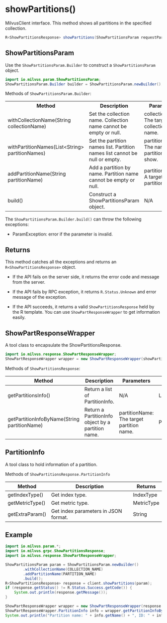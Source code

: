 # showPartitions()

MilvusClient interface. This method shows all partitions in the specified collection.

```java
R<ShowPartitionsResponse> showPartitions(ShowPartitionsParam requestParam);
```

## ShowPartitionsParam

Use the `ShowPartitionsParam.Builder` to construct a `ShowPartitionsParam` object.

```java
import io.milvus.param.ShowPartitionsParam;
ShowPartitionsParam.Builder builder = ShowPartitionsParam.newBuilder();
```

Methods of `ShowPartitionsParam.Builder`:

<table>
    <tr>
        <th>Method</th>
        <th>Description</th>
        <th>Parameters</th>
    </tr>
    <tr>
        <td>withCollectionName(String collectionName)</td>
        <td>Set the collection name. Collection name cannot be empty or null.</td>
        <td>collectionName: The target collection name.</td>
    </tr>
    <tr>
        <td>withPartitionNames(List&lt;String> partitionNames)</td>
        <td>Set the partition names list. Partition names list cannot be null or empty.</td>
        <td>partitionNames: The name list of partitions to show.</td>
    </tr>
    <tr>
        <td>addPartitionName(String partitionName)</td>
        <td>Add a partition by name. Partition name cannot be empty or null.</td>
        <td>partitionName: A target partition name.</td>
    </tr>
    <tr>
        <td>build()</td>
        <td>Construct a ShowPartitionsParam object.</td>
        <td>N/A</td>
    </tr>
</table>

The `ShowPartitionsParam.Builder.build()` can throw the following exceptions:

- ParamException: error if the parameter is invalid.

## Returns

This method catches all the exceptions and returns an `R<ShowPartitionsResponse>` object.

- If the API fails on the server side, it returns the error code and message from the server.

- If the API fails by RPC exception, it returns `R.Status.Unknown` and error message of the exception.

- If the API succeeds, it returns a valid `ShowPartitionsResponse` held by the R template. You can use `ShowPartResponseWrapper` to get information easily.

## ShowPartResponseWrapper

A tool class to encapsulate the ShowPartitionsResponse. 

```java
import io.milvus.response.ShowPartResponseWrapper;
ShowPartResponseWrapper wrapper = new ShowPartResponseWrapper(showPartitionsResponse);
```

Methods of `ShowPartitionsResponse`:

|  **Method**                                            |  **Description**                                    |  **Parameters**                            |  **Returns**         |
| ------------------------------------------------------ | --------------------------------------------------- | ------------------------------------------ | -------------------- |
|  getPartitionsInfo()<br/>                           |  Return a list of PartitionInfo.                    |  N/A                                       |  List<PartitionInfo> |
|  getPartitionInfoByName(String partitionName)<br/>  |  Return a PartitionInfo object by a partition name. |  partitionName: The target partition name. |  PartitionInfo       |

## PartitionInfo

A tool class to hold information of a partition.

Methods of `ShowPartitionsResponse.PartitionInfo`

|  **Method**      |  **Description**                      |  **Returns** |
| ---------------- | ------------------------------------- | ------------ |
|  getIndexType()  |  Get index type.                      |  IndexType   |
|  getMetricType() |  Get metric type.                     |  MetricType  |
|  getExtraParam() |  Get index parameters in JSON format. |  String      |

## Example

```java
import io.milvus.param.*;
import io.milvus.grpc.ShowPartitionsResponse;
import io.milvus.response.ShowPartResponseWrapper;

ShowPartitionsParam param = ShowPartitionsParam.newBuilder()
        .withCollectionName(COLLECTION_NAME)
        .addPartitionName(PARTITION_NAME)
        .build();
R<ShowPartitionsResponse> response = client.showPartitions(param);
if (response.getStatus() != R.Status.Success.getCode()) {
    System.out.println(response.getMessage());
}

ShowPartResponseWrapper wrapper = new ShowPartResponseWrapper(response.getData());
ShowPartResponseWrapper.PartitionInfo info = wrapper.getPartitionInfoByName("_default");
System.out.println("Partition name: " + info.getName() + ", ID: " + info.getId() + ", in-memory: " + info.getInMemoryPercentage() + "%");
```
